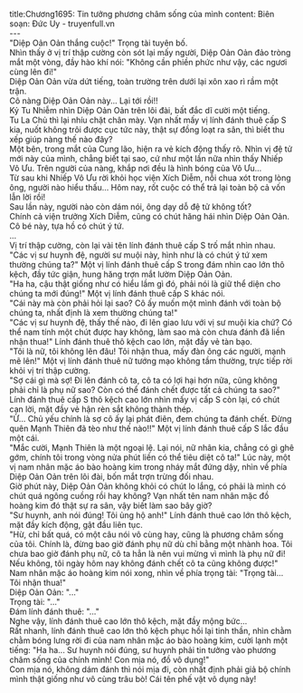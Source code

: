 title:Chương1695: Tin tưởng phương châm sống của mình
content:
Biên soạn: Đức Uy - truyenfull.vn<br>---<br>"Diệp Oản Oản thắng cuộc!" Trọng tài tuyên bố.<br>Nhìn thấy ở vị trí thập cường còn sót lại mấy người, Diệp Oản Oản đảo tròng mắt một vòng, đầy hào khí nói: "Không cần phiền phức như vậy, các ngươi cùng lên đi!"<br>Diệp Oản Oản vừa dứt tiếng, toàn trường trên dưới lại xôn xao rì rầm một trận.<br>Cô nàng Diệp Oản Oản này... Lại tới rồi!!<br>Kỷ Tu Nhiễm nhìn Diệp Oản Oản trên lôi đài, bất đắc dĩ cười một tiếng.<br>Tu La Chủ thì lại nhíu chặt chân mày. Vạn nhất mấy vị lính đánh thuê cấp S kia, nuốt không trôi được cục tức này, thật sự đồng loạt ra sân, thì biết thu xếp giúp nàng thế nào đây?<br>Một bên, trong mắt của Cung lão, hiện ra vẻ kích động thấy rõ. Nhìn vị đệ tử mới này của mình, chẳng biết tại sao, cứ như một lần nữa nhìn thấy Nhiếp Vô Ưu. Trên người của nàng, khắp nơi đều là hình bóng của Vô Ưu...<br>Từ sau khi Nhiếp Vô Ưu rời khỏi học viện Xích Diễm, nỗi chua xót trong lòng ông, người nào hiểu thấu… Hôm nay, rốt cuộc có thể trả lại toàn bộ cả vốn lẫn lời rồi!<br>Sau lần này, người nào còn dám nói, ông dạy dỗ đệ tử không tốt?<br>Chính cả viện trưởng Xích Diễm, cũng có chút hăng hái nhìn Diệp Oản Oản. Cô bé này, tựa hồ có chút ý tứ.<br>...<br>Vị trí thập cường, còn lại vài tên lính đánh thuê cấp S trố mắt nhìn nhau.<br>"Các vị sư huynh đệ, người sư muội này, hình như là có chút ý tứ xem thường chúng ta?" Một vị lính đánh thuê cấp S trong đám nhìn cao lớn thô kệch, đầy tức giận, hung hăng trợn mắt lườm Diệp Oản Oản.<br>"Ha ha, cậu thật giống như có hiểu lầm gì đó, phải nói là giữ thể diện cho chúng ta mới đúng!" Một vị lính đánh thuê cấp S khác nói.<br>"Cái này mà còn phải hỏi lại sao? Cô ấy muốn một mình đánh với toàn bộ chúng ta, nhất định là xem thường chúng ta!"<br>"Các vị sư huynh đệ, thấy thế nào, đi lên giao lưu với vị sư muội kia chứ? Có thể nam tính một chút được hay không, làm sao mà còn chưa đánh đã liền nhận thua!" Lính đánh thuê thô kệch cao lớn, mặt đầy vẻ tàn bạo.<br>"Tôi là nữ, tôi không lên đâu! Tôi nhận thua, mấy đàn ông các người, mạnh mẽ lên!" Một vị lính đánh thuê nữ tướng mạo không tầm thường, trực tiếp rời khỏi vị trí thập cường.<br>"Sợ cái gì mà sợ! Đi lên đánh cô ta, cô ta có lợi hại hơn nữa, cũng không phải chỉ là phụ nữ sao? Còn có thể đánh chết được tất cả chúng ta sao?" Lính đánh thuê cấp S thô kệch cao lớn nhìn mấy vị cấp S còn lại, có chút cạn lời, mặt đầy vẻ hận rèn sắt không thành thép.<br>"Ừ... Chủ yếu chính là sợ cô ấy lại phát điên, đem chúng ta đánh chết. Đừng quên Mạnh Thiên đã tèo như thế nào!!" Một vị lính đánh thuê cấp S lắc đầu một cái.<br>"Mắc cười, Mạnh Thiên là một ngoại lệ. Lại nói, nữ nhân kia, chẳng có gì ghê gớm, chính tôi trong vòng nửa phút liền có thể tiêu diệt cô ta!" Lúc này, một vị nam nhân mặc áo bào hoàng kim trong nháy mắt đứng dậy, nhìn về phía Diệp Oản Oản trên lôi đài, bốn mắt trợn trừng đối nhau.<br>Giờ phút này, Diệp Oản Oản không khỏi có chút lo lắng, có phải là mình có chút quá ngông cuồng rồi hay không? Vạn nhất tên nam nhân mặc đồ hoàng kim đó thật sự ra sân, vậy biết làm sao bây giờ?<br>"Sư huynh, anh nói đúng! Tôi ủng hộ anh!" Lính đánh thuê cao lớn thô kệch, mặt đầy kích động, gật đầu liên tục.<br>"Hừ, chỉ bất quá, có một câu nói vô cùng hay, cũng là phương châm sống của tôi. Chính là, đừng bao giờ đánh phụ nữ dù chỉ bằng một nhành hoa. Tôi chưa bao giờ đánh phụ nữ, cô ta hẳn là nên vui mừng vì mình là phụ nữ đi! Nếu không, tôi ngày hôm nay không đánh chết cô ta cũng không được!" Nam nhân mặc áo hoàng kim nói xong, nhìn về phía trọng tài: "Trọng tài... Tôi nhận thua!"<br>Diệp Oản Oản: "..."<br>Trọng tài: "..."<br>Đám lính đánh thuê: "..."<br>Nghe vậy, lính đánh thuê cao lớn thô kệch, mặt đầy mộng bức...<br>Rất nhanh, lính đánh thuê cao lớn thô kệch phục hồi lại tinh thần, nhìn chằm chằm bóng lưng rời đi của nam nhân mặc áo bào hoàng kim, cười lạnh một tiếng: "Ha ha... Sư huynh nói đúng, sư huynh phải tin tưởng vào phương châm sống của chính mình! Con mịa nó, đồ vô dụng!"<br>Con mịa nó, không dám đánh thì nói mịa đi, còn nhất định phải giả bộ chính mình thật giống như vô cùng trâu bò! Cái tên phế vật vô dụng này!